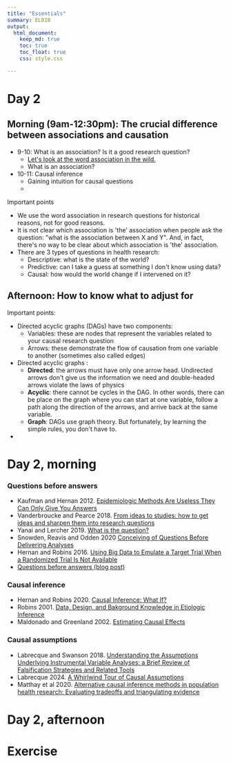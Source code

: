 ```yaml
---
title: "Essentials"
summary: EL018
output:
  html_document:
    keep_md: true
    toc: true
    toc_float: true
    css: style.css

---
```


# Day 2

## Morning (9am-12:30pm): The crucial difference between associations and causation


- 9-10: What is an association? Is it a good research question?
  - [Let's look at the word association in the wild.](https://docs.google.com/forms/d/e/1FAIpQLSeCroltgJ04wRpkZnw3-KeC0q2TDLk9HQqprr3kz36HF72oGQ/viewform?pli=1)
  - What is an association?
- 10-11: Causal inference
  - Gaining intuition for causal questions
  - 



Important points

-   We use the word association in research questions for historical reasons, not for good reasons.
-   It is not clear which association is 'the' association when people ask the question: "what is the association between X and Y". And, in fact, there's no way to be clear about which association is 'the' association.
-   There are 3 types of questions in health research:
    -   Descriptive: what is the state of the world?
    -   Predictive: can I take a guess at something I don't know using data?
    -   Causal: how would the world change if I intervened on it?

## Afternoon: How to know what to adjust for

Important points:

-   Directed acyclic graphs (DAGs) have two components:
    -   Variables: these are nodes that represent the variables related to your causal research question
    -   Arrows: these demonstrate the flow of causation from one variable to another (sometimes also called edges)
-   Directed acyclic graphs :
    -   **Directed**: the arrows must have only one arrow head. Undirected arrows don't give us the information we need and double-headed arrows violate the laws of physics
    -   **Acyclic**: there cannot be cycles in the DAG. In other words, there can be place on the graph where you can start at one variable, follow a path along the direction of the arrows, and arrive back at the same variable.
    -   **Graph**: DAGs use graph theory. But fortunately, by learning the simple rules, you don't have to.
- 




# Day 2, morning

### Questions before answers

- Kaufman and Hernan 2012. [Epidemiologic Methods Are Useless They Can Only Give You Answers](https://journals.lww.com/epidem/Fulltext/2012/11000/Commentary___Epidemiologic_Methods_Are_UselessThey.3.aspx)
- Vanderbroucke and Pearce 2018. [From ideas to studies: how to get ideas and sharpen them into research questions](https://www.ncbi.nlm.nih.gov/pmc/articles/PMC5846748/)
- Yanai and Lercher 2019. [What is the question?](https://genomebiology.biomedcentral.com/articles/10.1186/s13059-019-1902-1)
- Snowden, Reavis and Odden 2020 [Conceiving of Questions Before Delivering Analyses](https://pubmed.ncbi.nlm.nih.gov/32501813/)
- Hernan and Robins 2016. [Using Big Data to Emulate a Target Trial When a Randomized Trial Is Not Available](https://pubmed.ncbi.nlm.nih.gov/26994063/)
- [Questions before answers (blog post)](https://www.jeremylabrecque.org/post/questions_before_answers)

### Causal inference

- Hernan and Robins 2020. [Causal Inference: What If?](https://www.hsph.harvard.edu/miguel-hernan/wp-content/uploads/sites/1268/2024/01/hernanrobins_WhatIf_2jan24.pdf)
- Robins 2001. [Data, Design, and Bakground Knowledge in Etiologic Inference](https://pubmed.ncbi.nlm.nih.gov/11338312/)
- Maldonado and Greenland 2002. [Estimating Causal Effects](https://academic.oup.com/ije/article/31/2/422/2951425)

### Causal assumptions

- Labrecque and Swanson 2018. [Understanding the Assumptions Underlying Instrumental Variable Analyses: a Brief Review of Falsification Strategies and Related Tools](https://pubmed.ncbi.nlm.nih.gov/30148040/)
- Labrecque 2024. [A Whirlwind Tour of Causal Assumptions](files/whirlwind.pdf)
- Matthay et al 2020. [Alternative causal inference methods in population health research: Evaluating tradeoffs and triangulating evidence](https://pubmed.ncbi.nlm.nih.gov/31890846/)


# Day 2, afternoon


# Exercise
